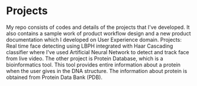 # Projects
My repo consists of codes and details of the projects that I've developed. It also contains a sample work of product workflow design and a new product documentation which I developed on User Experience domain. 
Projects: Real time face detecting using LBPH integrated with Haar Cascading classifier where I've used Artificial Neural Network to detect and track face from live video. The other project is Protein Database, which is a bioinformatics tool. This tool provides entire information about a protein when the user gives in the DNA structure. The information about protein is obtained from Protein Data Bank (PDB). 
